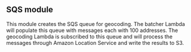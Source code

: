 ## SQS module

This module creates the SQS queue for geocoding. The batcher Lambda will populate
this queue with messages each with 100 addresses. The geocoding Lambda is subscribed
to this queue and will process the messages through Amazon Location Service and 
write the results to S3. 